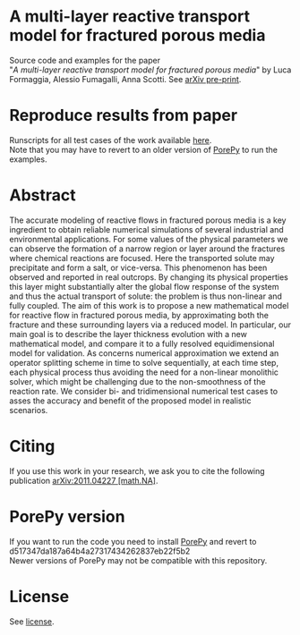 # A multi-layer reactive transport model for fractured porous media

Source code and examples for the paper<br>
"*A multi-layer reactive transport model for fractured porous media*" by Luca Formaggia, Alessio Fumagalli, Anna Scotti. See [arXiv pre-print](https://arxiv.org/abs/2011.04227).


# Reproduce results from paper
Runscripts for all test cases of the work available [here](./examples).<br>
Note that you may have to revert to an older version of [PorePy](https://github.com/pmgbergen/porepy) to run the examples.

# Abstract
The accurate modeling of reactive flows in fractured porous media is a key ingredient to
obtain reliable numerical simulations of several industrial and environmental applications. For some
values of the physical parameters we can observe the formation of a narrow region or layer around
the fractures where chemical reactions are focused. Here the transported solute may precipitate and
form a salt, or vice-versa. This phenomenon has been observed and reported in real outcrops. By
changing its physical properties this layer might substantially alter the global flow response of the
system and thus the actual transport of solute: the problem is thus non-linear and fully coupled. The
aim of this work is to propose a new mathematical model for reactive flow in fractured porous media,
by approximating both the fracture and these surrounding layers via a reduced model. In particular, our
main goal is to describe the layer thickness evolution with a new mathematical model, and compare
it to a fully resolved equidimensional model for validation. As concerns numerical approximation
we extend an operator splitting scheme in time to solve sequentially, at each time step, each physical
process thus avoiding the need for a non-linear monolithic solver, which might be challenging due to
the non-smoothness of the reaction rate. We consider bi- and tridimensional numerical test cases to
asses the accuracy and benefit of the proposed model in realistic scenarios.

# Citing
If you use this work in your research, we ask you to cite the following publication [arXiv:2011.04227 [math.NA]](https://arxiv.org/abs/2011.04227).

# PorePy version
If you want to run the code you need to install [PorePy](https://github.com/pmgbergen/porepy) and revert to d517347da187a64b4a27317434262837eb22f5b2 <br>
Newer versions of PorePy may not be compatible with this repository.

# License
See [license](./LICENSE).
